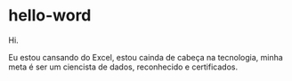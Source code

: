 # hello-word

Hi.

Eu estou cansando do Excel, estou cainda de cabeça na tecnologia, minha meta é ser um ciencista de dados, reconhecido e certificados.
